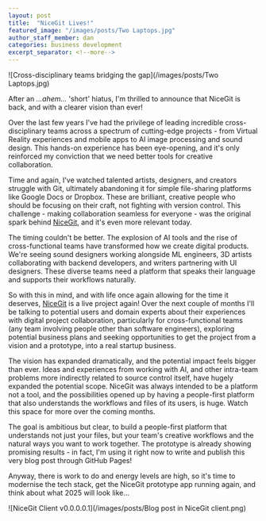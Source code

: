 ```yaml
---
layout: post
title:  "NiceGit Lives!"
featured_image: "/images/posts/Two Laptops.jpg"
author_staff_member: dan
categories: business development
excerpt_separator: <!--more-->
---
```


![Cross-disciplinary teams bridging the gap](/images/posts/Two Laptops.jpg)

After an _...ahem..._ 'short' hiatus, I'm thrilled to announce that NiceGit is back, and with a clearer vision than ever!

<!--more-->
Over the last few years I've had the privilege of leading incredible cross-disciplinary teams across a spectrum of cutting-edge projects - from Virtual Reality experiences and mobile apps to AI image processing and sound design. This hands-on experience has been eye-opening, and it's only reinforced my conviction that we need better tools for creative collaboration.

Time and again, I've watched talented artists, designers, and creators struggle with Git, ultimately abandoning it for simple file-sharing platforms like Google Docs or Dropbox. These are brilliant, creative people who should be focusing on their craft, not fighting with version control. This challenge - making collaboration seamless for everyone - was the original spark behind [NiceGit](/), and it's even more relevant today.

The timing couldn't be better. The explosion of AI tools and the rise of cross-functional teams have transformed how we create digital products. We're seeing sound designers working alongside ML engineers, 3D artists collaborating with backend developers, and writers partnering with UI designers. These diverse teams need a platform that speaks their language and supports their workflows naturally.

So with this in mind, and with life once again allowing for the time it deserves, [NiceGit](/) is a live project again! Over the next couple of months I'll be talking to potential users and domain experts about their experiences with digital project collaboration, particularly for cross-functional teams (any team involving people other than software engineers), exploring potential business plans and seeking opportunities to get the project from a vision and a prototype, into a real startup business.

The vision has expanded dramatically, and the potential impact feels bigger than ever. Ideas and experiences from working with AI, and other intra-team problems more indirectly related to source control itself, have hugely expanded the potential scope. NiceGit was always intended to be a platform not a tool, and the possibilities opened up by having a people-first platform that also understands the workflows and files of its users, is huge. Watch this space for more over the coming months.

The goal is ambitious but clear, to build a people-first platform that understands not just your files, but your team's creative workflows and the natural ways you want to work together. The prototype is already showing promising results - in fact, I'm using it right now to write and publish this very blog post through GitHub Pages!

Anyway, there is work to do and energy levels are high, so it's time to modernise the tech stack, get the NiceGit prototype app running again, and think about what 2025 will look like...

![NiceGit Client v0.0.0.0.1](/images/posts/Blog post in NiceGit client.png)
